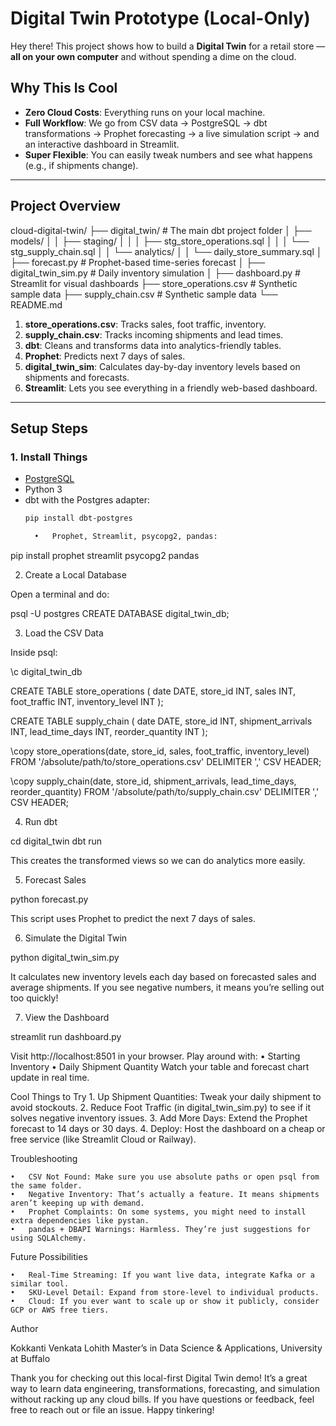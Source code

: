 # Digital Twin Prototype (Local-Only)

Hey there! This project shows how to build a **Digital Twin** for a retail store — **all on your own computer** and without spending a dime on the cloud.

## Why This Is Cool

- **Zero Cloud Costs**: Everything runs on your local machine.
- **Full Workflow**: We go from CSV data → PostgreSQL → dbt transformations → Prophet forecasting → a live simulation script → and an interactive dashboard in Streamlit.
- **Super Flexible**: You can easily tweak numbers and see what happens (e.g., if shipments change).

---

## Project Overview

cloud-digital-twin/
├── digital_twin/                    # The main dbt project folder
│   ├── models/
│   │   ├── staging/
│   │   │   ├── stg_store_operations.sql
│   │   │   └── stg_supply_chain.sql
│   │   └── analytics/
│   │       └── daily_store_summary.sql
│   ├── forecast.py                  # Prophet-based time-series forecast
│   ├── digital_twin_sim.py          # Daily inventory simulation
│   ├── dashboard.py                 # Streamlit for visual dashboards
├── store_operations.csv             # Synthetic sample data
├── supply_chain.csv                 # Synthetic sample data
└── README.md

1. **store_operations.csv**: Tracks sales, foot traffic, inventory.  
2. **supply_chain.csv**: Tracks incoming shipments and lead times.  
3. **dbt**: Cleans and transforms data into analytics-friendly tables.  
4. **Prophet**: Predicts next 7 days of sales.  
5. **digital_twin_sim**: Calculates day-by-day inventory levels based on shipments and forecasts.  
6. **Streamlit**: Lets you see everything in a friendly web-based dashboard.

---

## Setup Steps

### 1. Install Things

- [PostgreSQL](https://www.postgresql.org/download/)
- Python 3
- dbt with the Postgres adapter:
  ```bash
  pip install dbt-postgres

	•	Prophet, Streamlit, psycopg2, pandas:

pip install prophet streamlit psycopg2 pandas



2. Create a Local Database

Open a terminal and do:

psql -U postgres
CREATE DATABASE digital_twin_db;

3. Load the CSV Data

Inside psql:

\c digital_twin_db

CREATE TABLE store_operations (
  date DATE,
  store_id INT,
  sales INT,
  foot_traffic INT,
  inventory_level INT
);

CREATE TABLE supply_chain (
  date DATE,
  store_id INT,
  shipment_arrivals INT,
  lead_time_days INT,
  reorder_quantity INT
);

\copy store_operations(date, store_id, sales, foot_traffic, inventory_level)
FROM '/absolute/path/to/store_operations.csv' DELIMITER ',' CSV HEADER;

\copy supply_chain(date, store_id, shipment_arrivals, lead_time_days, reorder_quantity)
FROM '/absolute/path/to/supply_chain.csv' DELIMITER ',' CSV HEADER;

4. Run dbt

cd digital_twin
dbt run

This creates the transformed views so we can do analytics more easily.

5. Forecast Sales

python forecast.py

This script uses Prophet to predict the next 7 days of sales.

6. Simulate the Digital Twin

python digital_twin_sim.py

It calculates new inventory levels each day based on forecasted sales and average shipments. If you see negative numbers, it means you’re selling out too quickly!

7. View the Dashboard

streamlit run dashboard.py

Visit http://localhost:8501 in your browser. Play around with:
	•	Starting Inventory
	•	Daily Shipment Quantity
Watch your table and forecast chart update in real time.



Cool Things to Try
	1.	Up Shipment Quantities: Tweak your daily shipment to avoid stockouts.
	2.	Reduce Foot Traffic (in digital_twin_sim.py) to see if it solves negative inventory issues.
	3.	Add More Days: Extend the Prophet forecast to 14 days or 30 days.
	4.	Deploy: Host the dashboard on a cheap or free service (like Streamlit Cloud or Railway).


Troubleshooting

	•	CSV Not Found: Make sure you use absolute paths or open psql from the same folder.
	•	Negative Inventory: That’s actually a feature. It means shipments aren’t keeping up with demand.
	•	Prophet Complaints: On some systems, you might need to install extra dependencies like pystan.
	•	pandas + DBAPI Warnings: Harmless. They’re just suggestions for using SQLAlchemy.


Future Possibilities

	•	Real-Time Streaming: If you want live data, integrate Kafka or a similar tool.
	•	SKU-Level Detail: Expand from store-level to individual products.
	•	Cloud: If you ever want to scale up or show it publicly, consider GCP or AWS free tiers.


Author

Kokkanti Venkata Lohith
Master’s in Data Science & Applications, University at Buffalo


Thank you for checking out this local-first Digital Twin demo! It’s a great way to learn data engineering, transformations, forecasting, and simulation without racking up any cloud bills. If you have questions or feedback, feel free to reach out or file an issue. Happy tinkering!

